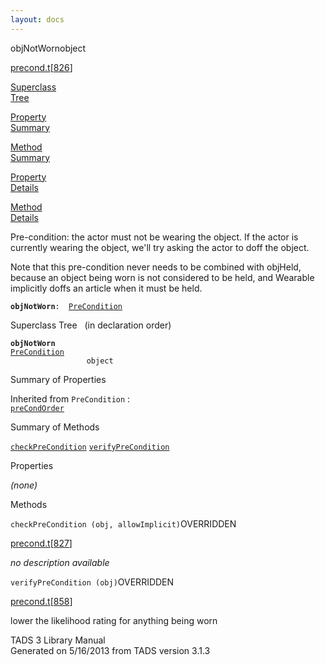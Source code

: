 ```yaml
---
layout: docs
---
```

<span class="title">objNotWorn</span><span class="type">object</span>

[precond.t](../file/precond.t.html)\[[826](../source/precond.t.html#826)\]

[Superclass  
Tree](#_SuperClassTree_)

[Property  
Summary](#_PropSummary_)

[Method  
Summary](#_MethodSummary_)

[Property  
Details](#_Properties_)

[Method  
Details](#_Methods_)



Pre-condition: the actor must not be wearing the object. If the actor is
currently wearing the object, we'll try asking the actor to doff the
object.

Note that this pre-condition never needs to be combined with objHeld,
because an object being worn is not considered to be held, and Wearable
implicitly doffs an article when it must be held.

**`objNotWorn`**` :   `[`PreCondition`](../object/PreCondition.html)



<span id="_SuperClassTree_"></span>



<span class="hdln">Superclass Tree</span>   (in declaration order)



**`objNotWorn`**  
[`PreCondition`](../object/PreCondition.html)  
`                 object`  
<span id="_PropSummary_"></span>



<span class="hdln">Summary of Properties</span>  





Inherited from `PreCondition` :  
[`preCondOrder`](../object/PreCondition.html#preCondOrder)

<span id="_MethodSummary_"></span>



<span class="hdln">Summary of Methods</span>  



[`checkPreCondition`](#checkPreCondition) [`verifyPreCondition`](#verifyPreCondition)



<span id="_Properties_"></span>



<span class="hdln">Properties</span>  



*(none)* <span id="_Methods_"></span>



<span class="hdln">Methods</span>  



<span id="checkPreCondition"></span>

`checkPreCondition (obj, allowImplicit)`<span class="rem">OVERRIDDEN</span>

[precond.t](../file/precond.t.html)\[[827](../source/precond.t.html#827)\]



*no description available*



<span id="verifyPreCondition"></span>

`verifyPreCondition (obj)`<span class="rem">OVERRIDDEN</span>

[precond.t](../file/precond.t.html)\[[858](../source/precond.t.html#858)\]



lower the likelihood rating for anything being worn





TADS 3 Library Manual  
Generated on 5/16/2013 from TADS version 3.1.3


